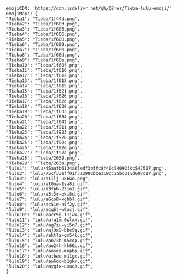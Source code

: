     emojiCDN: 'https://cdn.jsdelivr.net/gh/QBrer/Tieba-lulu-emoji/'
    emojiMaps: {
	"Tieba1": "Tieba/1f44d.png",
	"Tieba2": "Tieba/1f603.png",
	"Tieba3": "Tieba/1f605.png",
	"Tieba4": "Tieba/1f606.png",
	"Tieba5": "Tieba/1f608.png",
	"Tieba6": "Tieba/1f609.png",
	"Tieba7": "Tieba/1f60b.png",
	"Tieba8": "Tieba/1f60d.png",
	"Tieba9": "Tieba/1f60e.png",
	"Tieba10": "Tieba/1f60f.png",
	"Tieba11": "Tieba/1f610.png",
	"Tieba12": "Tieba/1f612.png",
	"Tieba13": "Tieba/1f613.png",
	"Tieba14": "Tieba/1f615.png",
	"Tieba15": "Tieba/1f621.png",
	"Tieba16": "Tieba/1f626.png",
	"Tieba17": "Tieba/1f62d.png",
	"Tieba18": "Tieba/1f630.png",
	"Tieba19": "Tieba/1f633.png",
	"Tieba20": "Tieba/1f634.png",
	"Tieba21": "Tieba/1f642.png",
	"Tieba22": "Tieba/1f911.png",
	"Tieba23": "Tieba/1f923.png",
	"Tieba24": "Tieba/1f928.png",
	"Tieba25": "Tieba/1f92c.png",
	"Tieba26": "Tieba/1f92e.png",
	"Tieba27": "Tieba/1f97a.png",
	"Tieba28": "Tieba/2639.png",
	"Tieba29": "Tieba/263a.png",    	
	"lulu1": "lulu/45aafb6134a85edf3bffc8f40c540923dc547517.png",
	"lulu2": "lulu/75cf33eff01f3a2982bbe319dc25bc315d607c17.png",
	"lulu3": "lulu/a1ilj-u86wo.png",
	"lulu4": "lulu/a10ua-1ya8i.gif",
	"lulu5": "lulu/a3fpb-23in1.gif",
	"lulu6": "lulu/a3t3r-bki8d.gif",
	"lulu7": "lulu/a6co8-kghbl.gif",
	"lulu8": "lulu/ac51e-a5f2y.gif",
	"lulu9": "lulu/acq6j-w9acj.gif",
	"lulu10": "lulu/acr5g-11jw4.gif",
	"lulu11": "lulu/afu1m-0wtx4.gif",
	"lulu12": "lulu/ag7iu-yi5n7.gif",
	"lulu13": "lulu/aj9x9-bhe9q.gif",
	"lulu14": "lulu/aktlz-gm54k.gif",
	"lulu15": "lulu/an73b-m5ccp.gif",
	"lulu16": "lulu/ao24h-kk66i.gif",
	"lulu17": "lulu/aoses-mupbp.gif",
	"lulu18": "lulu/atbwe-m11gc.gif",
	"lulu19": "lulu/aw6oc-b1gkv.gif",
	"lulu20": "lulu/aygix-uxuc9.gif",
    } 